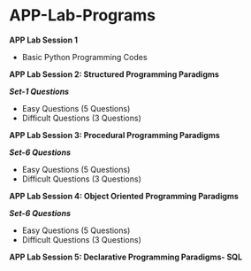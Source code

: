 # APP-Lab-Programs

**APP Lab Session 1**
- Basic Python Programming Codes

**APP Lab Session 2: Structured Programming Paradigms**

***Set-1 Questions***
- Easy Questions (5 Questions)
- Difficult Questions (3 Questions)

**APP Lab Session 3: Procedural Programming Paradigms**

***Set-6 Questions***
- Easy Questions (5 Questions)
- Difficult Questions (3 Questions)

**APP Lab Session 4: Object Oriented Programming Paradigms**

***Set-6 Questions***
- Easy Questions (5 Questions)
- Difficult Questions (3 Questions)


**APP Lab Session 5: Declarative Programming Paradigms- SQL**
